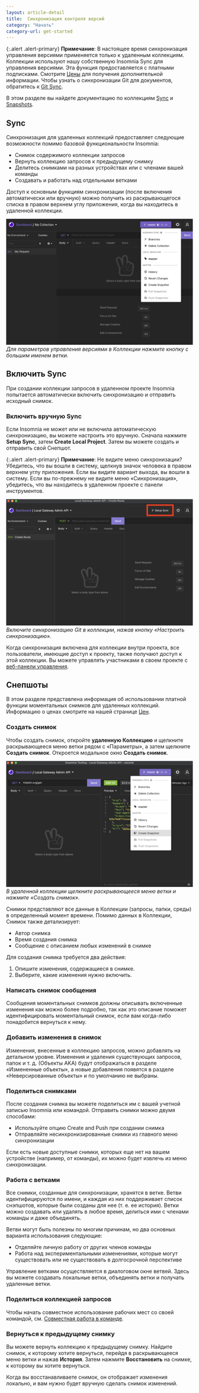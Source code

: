 ```yaml
---
layout: article-detail
title:  Синхронизация контроля версий
category: "Начать"
category-url: get-started
---
```


{:.alert .alert-primary}
**Примечание**: В настоящее время синхронизация управления версиями применяется только к удаленным коллекциям. Коллекции используют нашу собственную Insomnia Sync для управления версиями. Эта функция предоставляется с платными подписками. Смотрите [Цены](https://insomnia.rest/pricing) для получения дополнительной информации. Чтобы узнать о синхронизации Git для документов, обратитесь к [Git Sync](/insomnia/git-sync).

В этом разделе вы найдете документацию по коллекциям [Sync](#sync) и [Snapshots](#snapshots).

## Sync

Синхронизация для удаленных коллекций предоставляет следующие возможности помимо базовой функциональности Insomnia:

* Снимок содержимого коллекции запросов
* Вернуть коллекцию запросов к предыдущему снимку
* Делитесь снимками на разных устройствах или с членами вашей команды
* Создавать и работать над отдельными ветками

Доступ к основным функциям синхронизации (после включения автоматически или вручную) можно получить из раскрывающегося списка в правом верхнем углу приложения, когда вы находитесь в удаленной коллекции.

![При платной подписке нажмите большую кнопку с названием ветки в Коллекции.](/assets/images/version-control.png)
_Для параметров управления версиями в Коллекции нажмите кнопку с большим именем ветки._

## Включить Sync

При создании коллекции запросов в удаленном проекте Insomnia попытается автоматически включить синхронизацию и отправить исходный снимок.

### Включить вручную Sync

Если Insomnia не может или не включила автоматическую синхронизацию, вы можете настроить это вручную. Сначала нажмите **Setup Sync**, затем **Create Local Project**. Затем вы можете создать и отправить свой Снепшот.

{:.alert .alert-primary}
**Примечание**: Не видите меню синхронизации? Убедитесь, что вы вошли в систему, щелкнув значок человека в правом верхнем углу приложения. Если вы видите вариант выхода, вы вошли в систему. Если вы по-прежнему не видите меню «Синхронизация», убедитесь, что вы находитесь в удаленном проекте с панели инструментов.

![Включите синхронизацию Git в коллекции, нажав кнопку «Настроить синхронизацию».](/assets/images/setup-sync.png)
_Включите синхронизацию Git в коллекции, нажав кнопку «Настроить синхронизацию»._

Когда синхронизация включена для коллекции внутри проекта, все пользователи, имеющие доступ к проекту, также получают доступ к этой коллекции. Вы можете управлять участниками в своем проекте с [веб-панели управления](https://app.insomnia.rest/app/signup/).

## Снепшоты

В этом разделе представлена информация об использовании платной функции моментальных снимков для удаленных коллекций. Информацию о ценах смотрите на нашей странице [Цен](https://insomnia.rest/pricing).

### Создать снимок

Чтобы создать снимок, откройте **удаленную Коллекцию** и щелкните раскрывающееся меню ветки рядом с «Параметры», а затем щелкните **Создать снимок**. Откроется модальное окно **Создать снимок**.

![Чтобы создать новый снимок, щелкните раскрывающееся меню ветки рядом с «Настройки» и выберите «Создать снимок».](/assets/images/create-snapshot.png)
_В удаленной коллекции щелкните раскрывающееся меню ветки и нажмите «Создать снимок»._

Снимки представляют все данные в Коллекции (запросы, папки, среды) в определенный момент времени. Помимо данных в Коллекции, Снимок также детализирует:

* Автор снимка
* Время создания снимка
* Сообщение с описанием любых изменений в снимке

Для создания снимка требуется два действия:

1. Опишите изменения, содержащиеся в снимке.
2. Выберите, какие изменения нужно включить.

### Написать снимок сообщения

Сообщения моментальных снимков должны описывать включенные изменения как можно более подробно, так как это описание поможет идентифицировать моментальный снимок, если вам когда-либо понадобится вернуться к нему.

### Добавить изменения в снимок

Изменения, внесенные в коллекцию запросов, можно добавлять на детальном уровне. Изменения и удаления существующих запросов, папок и т. д. (Объекты AKA) будут отображаться в разделе «Измененные объекты», а новые добавления появятся в разделе «Неверсированные объекты» и по умолчанию не выбраны.

### Поделиться снимками

После создания снимка вы можете поделиться им с вашей учетной записью Insomnia или командой. Отправить снимки можно двумя способами:

* Используйте опцию Create and Push при создании снимка
* Отправляйте несинхронизированные снимки из главного меню синхронизации

Если есть новые доступные снимки, которых еще нет на вашем устройстве (например, от команды), их можно будет извлечь из меню синхронизации.

### Работа с ветками

Все снимки, созданные для синхронизации, хранятся в ветке. Ветви идентифицируются по имени, и каждая из них поддерживает список снэпшотов, которые были созданы для нее (т. е. ее история). Ветки можно создавать или удалять в любое время, делиться ими с членами команды и даже объединять.

Ветви могут быть полезны по многим причинам, но два основных варианта использования следующие:

* Отделяйте личную работу от других членов команды
* Работа над экспериментальными изменениями, которые могут существовать или не существовать в долгосрочной перспективе

Управление ветками осуществляется в диалоговом окне ветвей. Здесь вы можете создавать локальные ветки, объединять ветки и получать удаленные ветки.

### Поделиться коллекцией запросов

Чтобы начать совместное использование рабочих мест со своей командой, см. [Совместная работа в команде](/insomnia/team-collaboration).

### Вернуться к предыдущему снимку

Вы можете вернуть коллекцию к предыдущему снимку. Найдите снимок, к которому хотите вернуться, перейдя в раскрывающееся меню ветки и нажав **История**. Затем нажмите **Восстановить** на снимке, к которому вы хотите вернуться.

Когда вы восстанавливаете снимок, он отображает изменения локально, и вам нужно будет вручную сделать снимок изменений.
